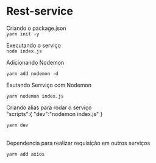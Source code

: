 # Rest-service

Criando o package.json 
<br>
```yarn init -y```
<br>

Executando o serviço
<br>
```node index.js```
<br>

Adicionando Nodemon

```yarn add nodemon -d```
<br>

Exutando Serrviço com Nodemon

```yarn nodemon index.js```
<br>

Criando alias para rodar o serviço 
<br>
 "scripts":{
    "dev":"nodemon index.js"
  }

  ```yarn dev```

  <br>
  Dependencia para realizar requisição em outros serviços 
    <br>
        
```yarn add axios```



